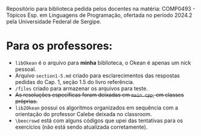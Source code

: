 Repositório para biblioteca pedida pelos docentes na matéria: COMP0493 - Tópicos Esp. em Linguagens de Programação, ofertada no período 2024.2 pela Universidade Federal de Sergipe.

# Para os professores:
- `libOkean` é o arquivo para **minha** biblioteca, o Okean é apenas um nick pessoal.
- Arquivo `section1-5.md` criado para esclarecimentos das respostas pedidas do Cap. 1, seção 1.5 do livro referência.
- `/files` criado para armazenar os arquivos para teste. 
- ~~As resoluções específicas foram deixadas em `main.cpp`, em classes próprias.~~
- `lib2Okean` possui os algoritmos organizados em sequência com a orientação do professor Calebe deixada no classroom.
- `\beecrowd` está com alguns códigos que upei das tentativas para os exercícios (não está sendo atualizada corretamente).